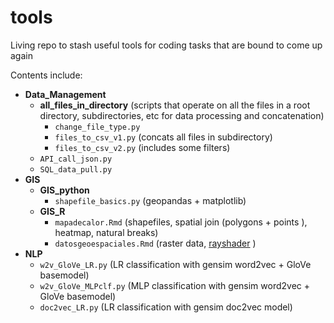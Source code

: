 # tools
Living repo to stash useful tools for coding tasks that are bound to come up again

Contents include:
* __Data_Management__
    * __all_files_in_directory__ (scripts that operate on all the files in a root directory, subdirectories, etc for data processing and concatenation)
      * `change_file_type.py`  
      * `files_to_csv_v1.py`  (concats all files in subdirectory)
      * `files_to_csv_v2.py`  (includes some filters)
    * `API_call_json.py`
    * `SQL_data_pull.py`
* __GIS__
    * __GIS_python__
      * `shapefile_basics.py`  (geopandas + matplotlib)
    * __GIS_R__
      * `mapadecalor.Rmd`  (shapefiles, spatial join (polygons + points ), heatmap, natural breaks)
      * `datosgeoespaciales.Rmd`  (raster data, [rayshader](https://www.rayshader.com/) )
* __NLP__
    * `w2v_GloVe_LR.py`  (LR classification with gensim word2vec + GloVe basemodel)
    * `w2v_GloVe_MLPclf.py`  (MLP classification with gensim word2vec + GloVe basemodel)
    * `doc2vec_LR.py`  (LR classification with gensim doc2vec model)
